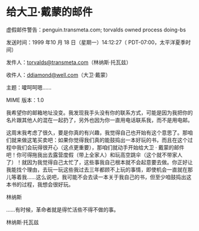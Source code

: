 # 给大卫·戴蒙的邮件

虚假邮件警告：penguin.transmeta.com; torvalds owned process doing-bs

发送时间：1999 年10 月 18 日（星期一）14:12:27（ PDT-07:00，太平洋夏季时间）

发件人：torvalds@transmeta.com（林纳斯·托瓦兹）

收件人：ddiamond@well.com（大卫·戴蒙）

主题：嚯呵呵嗯……

MIME 版本：1.0

我希望你的邮箱地址没变。我发现我手头没有你的联系方式，可能是因为我把你的名片跟其他人的混在一起扔了，另外也因为你一直用电话联系我，而不是用电邮。

这周末我考虑了很久，要是你真的有兴趣，我觉得自己也开始有这个意思了。那咱们就来做这笔买卖吧：如果你觉得我们真的能鼓捣出一本好玩的书，而且在这个过程中我们会玩得很开心（这点更重要），那咱们就动手开始给大卫 · 戴蒙的邮件吧！你可得拖我出去露营度假（带上全家人）和玩高空跳伞（这个就不带家人了）！就因为我觉得自己太忙了，这些事我自己根本就不会起意要去做。你正好让我能找个理由，去玩一玩这些我过去三年都顾不上玩的事情，即使机会一直就在那儿等着我……这么说吧，我可能不会去读一本关于我自己的书，但至少咱鼓捣出这本书的过程，我想会很好玩。

林纳斯

……有时候，革命者就是得忙活些不得不做的事。

林纳斯·托瓦兹